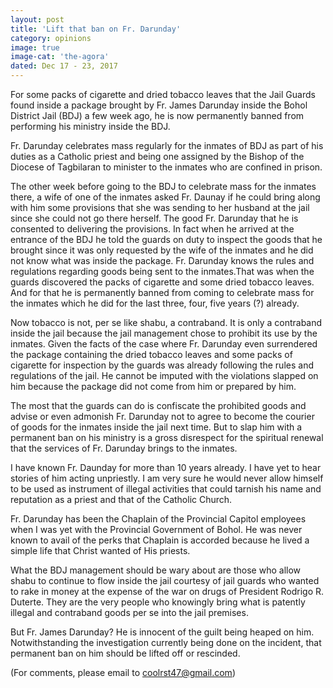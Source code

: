 ```yaml
---
layout: post
title: 'Lift that ban on Fr. Darunday'
category: opinions
image: true
image-cat: 'the-agora'
dated: Dec 17 - 23, 2017
---
```


For some packs of cigarette and dried tobacco leaves that the Jail Guards found inside a package brought by Fr. James Darunday inside the Bohol District Jail (BDJ) a few week ago, he is now permanently banned from performing his ministry inside the BDJ.

Fr. Darunday celebrates mass regularly for the inmates of BDJ as part of his duties as a Catholic priest and being one assigned by the Bishop of the Diocese of Tagbilaran to minister to the inmates who are confined in prison.

The other week before going to the BDJ to celebrate mass for the inmates there, a wife of one of the inmates asked Fr. Daunay if he could bring along with him some provisions that she was sending to her husband at the jail since she could not go there herself.  The good Fr. Darunday that he is consented to delivering the provisions.  In fact when he arrived at the entrance of the BDJ he told the guards on duty to inspect the goods that he brought since it was only requested by the wife of the inmates and he did not know what was inside the package.  Fr. Darunday knows the rules and regulations regarding goods being sent to the inmates.That was when the guards discovered the packs of cigarette and some dried tobacco leaves.  And for that he is permanently banned from coming to celebrate mass for the inmates which he did for the last three, four, five years (?) already.

Now tobacco is not, per se like shabu, a contraband.  It is only a contraband inside the jail because the jail management chose to prohibit its use by the inmates. Given the facts of the case where Fr. Darunday even surrendered the package containing the dried tobacco leaves and some packs of cigarette for inspection by the guards was already following the rules and regulations of the jail.  He cannot be imputed with the violations slapped on him because the package did not come from him or prepared by him.

The most that the guards can do is confiscate the prohibited goods and advise or even admonish Fr. Darunday not to agree to become the courier of goods for the inmates inside the jail next time.  But to slap him with a permanent ban on his ministry is a gross disrespect for the spiritual renewal that the services of Fr. Darunday brings to the inmates.

I have known Fr. Daunday for more than 10 years already.  I have yet to hear stories of him acting unpriestly.  I am very sure he would never allow himself to be used as instrument of illegal activities that could tarnish his name and reputation as a priest and that of the Catholic Church.

Fr. Darunday has been the Chaplain of the Provincial Capitol employees when I was yet with the Provincial Government of Bohol.  He was never known to avail of the perks that Chaplain is accorded because he lived a simple life that Christ wanted of His priests.

What the BDJ management should be wary about are those who allow shabu to continue to flow inside the jail courtesy of jail guards who wanted to rake in money at the expense of the war on drugs of President Rodrigo R. Duterte.  They are the very people who knowingly bring what is patently illegal and contraband goods per se into the jail premises.

But Fr. James Darunday? He is innocent of the guilt being heaped on him.  Notwithstanding the investigation currently being done on the incident, that permanent ban on him should be lifted off or rescinded. 

(For comments, please email to coolrst47@gmail.com)